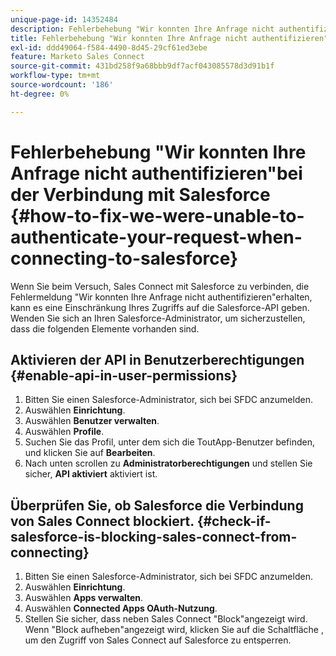 ```yaml
---
unique-page-id: 14352484
description: Fehlerbehebung "Wir konnten Ihre Anfrage nicht authentifizieren"bei der Verbindung mit Salesforce - Marketo Docs - Produktdokumentation
title: Fehlerbehebung "Wir konnten Ihre Anfrage nicht authentifizieren"bei der Verbindung mit Salesforce
exl-id: ddd49064-f584-4490-8d45-29cf61ed3ebe
feature: Marketo Sales Connect
source-git-commit: 431bd258f9a68bbb9df7acf043085578d3d91b1f
workflow-type: tm+mt
source-wordcount: '186'
ht-degree: 0%

---
```


# Fehlerbehebung &quot;Wir konnten Ihre Anfrage nicht authentifizieren&quot;bei der Verbindung mit Salesforce {#how-to-fix-we-were-unable-to-authenticate-your-request-when-connecting-to-salesforce}

Wenn Sie beim Versuch, Sales Connect mit Salesforce zu verbinden, die Fehlermeldung &quot;Wir konnten Ihre Anfrage nicht authentifizieren&quot;erhalten, kann es eine Einschränkung Ihres Zugriffs auf die Salesforce-API geben. Wenden Sie sich an Ihren Salesforce-Administrator, um sicherzustellen, dass die folgenden Elemente vorhanden sind.

## Aktivieren der API in Benutzerberechtigungen {#enable-api-in-user-permissions}

1. Bitten Sie einen Salesforce-Administrator, sich bei SFDC anzumelden.
1. Auswählen **Einrichtung**.
1. Auswählen **Benutzer verwalten**.
1. Auswählen **Profile**.
1. Suchen Sie das Profil, unter dem sich die ToutApp-Benutzer befinden, und klicken Sie auf **Bearbeiten**.
1. Nach unten scrollen zu **Administratorberechtigungen** und stellen Sie sicher, **API aktiviert** aktiviert ist.

## Überprüfen Sie, ob Salesforce die Verbindung von Sales Connect blockiert. {#check-if-salesforce-is-blocking-sales-connect-from-connecting}

1. Bitten Sie einen Salesforce-Administrator, sich bei SFDC anzumelden.
1. Auswählen **Einrichtung**.
1. Auswählen **Apps verwalten**.
1. Auswählen **Connected Apps OAuth-Nutzung**.
1. Stellen Sie sicher, dass neben Sales Connect &quot;Block&quot;angezeigt wird. Wenn &quot;Block aufheben&quot;angezeigt wird, klicken Sie auf die Schaltfläche , um den Zugriff von Sales Connect auf Salesforce zu entsperren.
